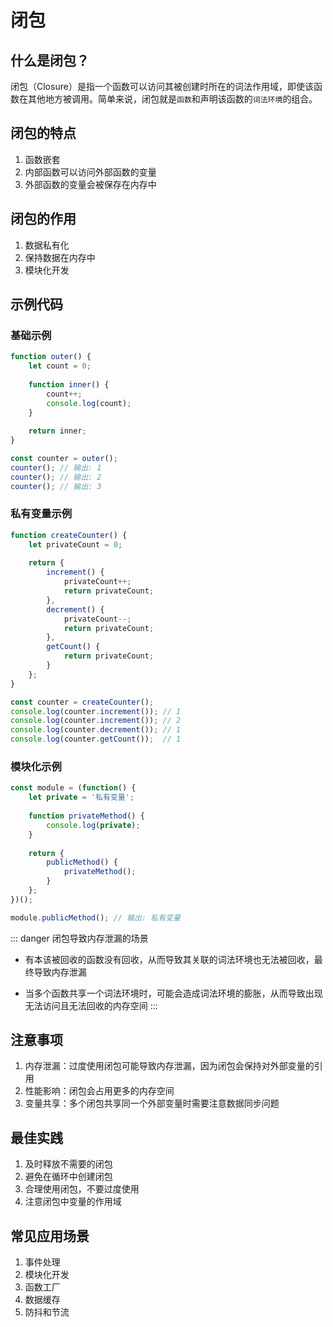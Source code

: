 # 闭包

## 什么是闭包？

闭包（Closure）是指一个函数可以访问其被创建时所在的词法作用域，即使该函数在其他地方被调用。简单来说，闭包就是`函数`和声明该函数的`词法环境`的组合。


## 闭包的特点

1. 函数嵌套
2. 内部函数可以访问外部函数的变量
3. 外部函数的变量会被保存在内存中

## 闭包的作用

1. 数据私有化
2. 保持数据在内存中
3. 模块化开发

## 示例代码

### 基础示例

```javascript
function outer() {
    let count = 0;
    
    function inner() {
        count++;
        console.log(count);
    }
    
    return inner;
}

const counter = outer();
counter(); // 输出: 1
counter(); // 输出: 2
counter(); // 输出: 3
```

### 私有变量示例

```javascript
function createCounter() {
    let privateCount = 0;
    
    return {
        increment() {
            privateCount++;
            return privateCount;
        },
        decrement() {
            privateCount--;
            return privateCount;
        },
        getCount() {
            return privateCount;
        }
    };
}

const counter = createCounter();
console.log(counter.increment()); // 1
console.log(counter.increment()); // 2
console.log(counter.decrement()); // 1
console.log(counter.getCount());  // 1
```

### 模块化示例

```javascript
const module = (function() {
    let private = '私有变量';
    
    function privateMethod() {
        console.log(private);
    }
    
    return {
        publicMethod() {
            privateMethod();
        }
    };
})();

module.publicMethod(); // 输出: 私有变量
```

::: danger 闭包导致内存泄漏的场景

- 有本该被回收的函数没有回收，从而导致其关联的词法环境也无法被回收，最终导致内存泄漏

- 当多个函数共享一个词法环境时，可能会造成词法环境的膨胀，从而导致出现无法访问且无法回收的内存空间
:::
## 注意事项

1. 内存泄漏：过度使用闭包可能导致内存泄漏，因为闭包会保持对外部变量的引用
2. 性能影响：闭包会占用更多的内存空间
3. 变量共享：多个闭包共享同一个外部变量时需要注意数据同步问题

## 最佳实践

1. 及时释放不需要的闭包
2. 避免在循环中创建闭包
3. 合理使用闭包，不要过度使用
4. 注意闭包中变量的作用域

## 常见应用场景

1. 事件处理
2. 模块化开发
3. 函数工厂
4. 数据缓存
5. 防抖和节流

